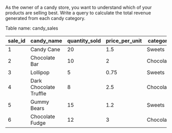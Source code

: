 As the owner of a candy store, you want to understand which of your products are selling best. Write a query to calculate the total revenue generated from each candy category.

Table name: candy_sales

<table class="chakra-table css-5605sr"><thead class="css-0"><tr class="css-0"><th class="css-19iw99a">sale_id</th><th class="css-19iw99a">candy_name</th><th class="css-19iw99a">quantity_sold</th><th class="css-19iw99a">price_per_unit</th><th class="css-19iw99a">category</th></tr></thead><tbody class="css-0"><tr class="css-0"><td class="css-x7usx6">1</td><td class="css-x7usx6">Candy Cane</td><td class="css-x7usx6">20</td><td class="css-x7usx6">1.5</td><td class="css-x7usx6">Sweets</td></tr><tr class="css-0"><td class="css-x7usx6">2</td><td class="css-x7usx6">Chocolate Bar</td><td class="css-x7usx6">10</td><td class="css-x7usx6">2</td><td class="css-x7usx6">Chocolate</td></tr><tr class="css-0"><td class="css-x7usx6">3</td><td class="css-x7usx6">Lollipop</td><td class="css-x7usx6">5</td><td class="css-x7usx6">0.75</td><td class="css-x7usx6">Sweets</td></tr><tr class="css-0"><td class="css-x7usx6">4</td><td class="css-x7usx6">Dark Chocolate Truffle</td><td class="css-x7usx6">8</td><td class="css-x7usx6">2.5</td><td class="css-x7usx6">Chocolate</td></tr><tr class="css-0"><td class="css-x7usx6">5</td><td class="css-x7usx6">Gummy Bears</td><td class="css-x7usx6">15</td><td class="css-x7usx6">1.2</td><td class="css-x7usx6">Sweets</td></tr><tr class="css-0"><td class="css-x7usx6">6</td><td class="css-x7usx6">Chocolate Fudge</td><td class="css-x7usx6">12</td><td class="css-x7usx6">3</td><td class="css-x7usx6">Chocolate</td></tr></tbody></table>